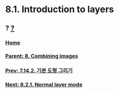 # 8.1. Introduction to layers
## ? [?]()

### [Home](./00-home.md)
### [Parent: 8. Combining images](./08-00-combining-images.md)
### [Prev: 7.14.2. 기본 도형 그리기](./07-14-02-creating-a-basic-shape.md)
### [Next: 8.2.1. Normal layer mode](./08-02-01-normal-layer-mode.md)

